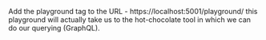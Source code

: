 Add the playground tag to the URL  - https://localhost:5001/playground/  this playground will actually take us to the hot-chocolate tool in which we can do our querying (GraphQL).
